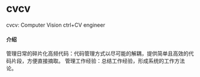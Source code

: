 # cvcv
cvcv: Computer Vision ctrl+CV engineer

#### 介绍
管理日常的碎片化高频代码：代码管理方式以尽可能的解耦，提供简单且高效的代码片段，方便直接摘取。
管理工作经验：总结工作经验，形成系统的工作方法论。
